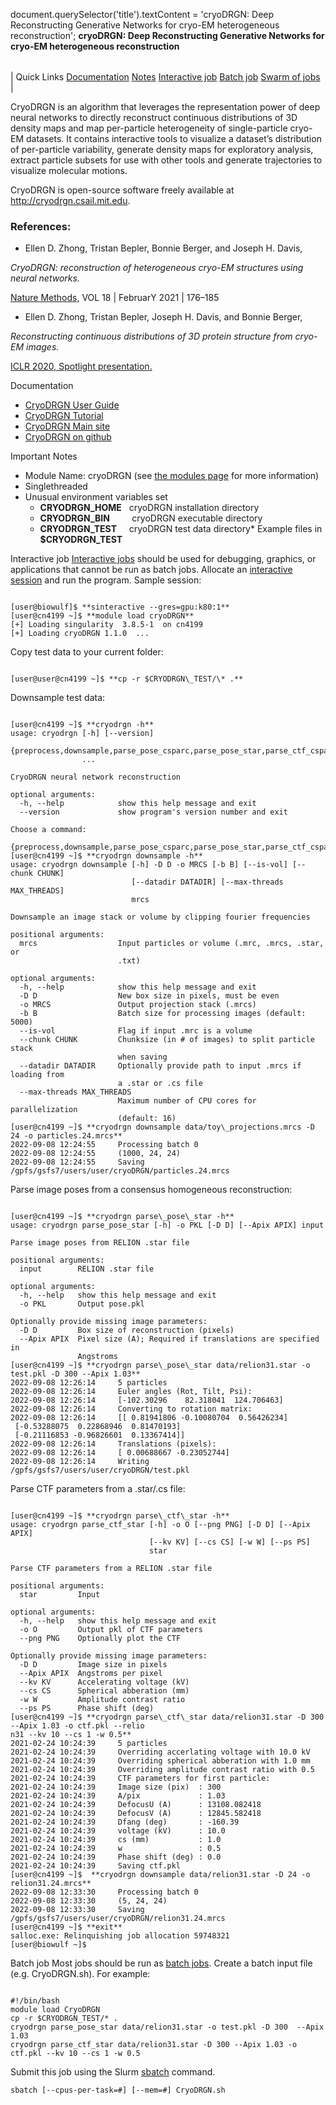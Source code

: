 

document.querySelector('title').textContent = 'cryoDRGN: Deep Reconstructing Generative Networks for cryo-EM heterogeneous reconstruction';
**cryoDRGN: Deep Reconstructing Generative Networks for cryo-EM heterogeneous reconstruction**


|  |
| --- |
| 
Quick Links
[Documentation](#doc)
[Notes](#notes)
[Interactive job](#int) 
[Batch job](#sbatch) 
[Swarm of jobs](#swarm) 
 |



CryoDRGN is an algorithm that leverages the representation power of deep neural networks 
to directly reconstruct continuous distributions of 3D density maps 
and map per-particle heterogeneity of single-particle cryo-EM datasets. 
It contains interactive tools to visualize a dataset’s distribution of per-particle 
variability, generate density maps for exploratory analysis, extract particle
subsets for use with other tools and generate trajectories to visualize molecular motions. 

CryoDRGN is open-source software
freely available at http://cryodrgn.csail.mit.edu.



### References:


* Ellen D. Zhong, Tristan Bepler, Bonnie Berger, and Joseph H. Davis,   

 *CryoDRGN: reconstruction of heterogeneous cryo-EM structures using neural networks.*   

[Nature Methods,](https://www.nature.com/articles/s41592-020-01049-4) VOL 18 | FebruarY 2021 | 176–185   
* Ellen D. Zhong, Tristan Bepler, Joseph H. Davis, and Bonnie Berger,   

*Reconstructing continuous distributions of 3D protein structure from cryo-EM images.*   

 [ICLR 2020, Spotlight presentation.](https://arxiv.org/abs/1909.05215)


Documentation
* [CryoDRGN User Guide](https://ez-lab.gitbook.io/cryodrgn/)
* [CryoDRGN Tutorial](https://www.notion.so/cryoDRGN-tutorial-b932c021cb2c415282f182048bac16ff)
* [CryoDRGN Main site](http://cryodrgn.csail.mit.edu)
* [CryoDRGN on github](https://github.com/zhonge/cryodrgn)


Important Notes
* Module Name: cryoDRGN (see [the modules page](/apps/modules.html) for more information)
* Singlethreaded
* Unusual environment variables set
	+ **CRYODRGN\_HOME**   cryoDRGN installation directory
	+ **CRYODRGN\_BIN**         cryoDRGN executable directory
	+ **CRYODRGN\_TEST**     cryoDRGN test data directory* Example files in **$CRYODRGN\_TEST**



Interactive job
[Interactive jobs](/docs/userguide.html#int) should be used for debugging, graphics, or applications that cannot be run as batch jobs.
Allocate an [interactive session](/docs/userguide.html#int) and run the program. Sample session:



```

[user@biowulf]$ **sinteractive --gres=gpu:k80:1**
[user@cn4199 ~]$ **module load cryoDRGN**
[+] Loading singularity  3.8.5-1  on cn4199
[+] Loading cryoDRGN 1.1.0  ...

```

Copy test data to your current folder:

```

[user@user@cn4199 ~]$ **cp -r $CRYODRGN\_TEST/\* .**

```

Downsample test data:

```

[user@cn4199 ~]$ **cryodrgn -h**
usage: cryodrgn [-h] [--version]
                {preprocess,downsample,parse_pose_csparc,parse_pose_star,parse_ctf_csparc,parse_ctf_star,train_nn,backproject_voxel,train_vae,eval_vol,eval_images,analyze,analyze_landscape,analyze_landscape_full,pc_traversal,graph_traversal,view_config}
                ...

CryoDRGN neural network reconstruction

optional arguments:
  -h, --help            show this help message and exit
  --version             show program's version number and exit

Choose a command:
  {preprocess,downsample,parse_pose_csparc,parse_pose_star,parse_ctf_csparc,parse_ctf_star,train_nn,backproject_voxel,train_vae,eval_vol,eval_images,analyze,analyze_landscape,analyze_landscape_full,pc_traversal,graph_traversal,view_config}
[user@cn4199 ~]$ **cryodrgn downsample -h**
usage: cryodrgn downsample [-h] -D D -o MRCS [-b B] [--is-vol] [--chunk CHUNK]
                           [--datadir DATADIR] [--max-threads MAX_THREADS]
                           mrcs

Downsample an image stack or volume by clipping fourier frequencies

positional arguments:
  mrcs                  Input particles or volume (.mrc, .mrcs, .star, or
                        .txt)

optional arguments:
  -h, --help            show this help message and exit
  -D D                  New box size in pixels, must be even
  -o MRCS               Output projection stack (.mrcs)
  -b B                  Batch size for processing images (default: 5000)
  --is-vol              Flag if input .mrc is a volume
  --chunk CHUNK         Chunksize (in # of images) to split particle stack
                        when saving
  --datadir DATADIR     Optionally provide path to input .mrcs if loading from
                        a .star or .cs file
  --max-threads MAX_THREADS
                        Maximum number of CPU cores for parallelization
                        (default: 16)
[user@cn4199 ~]$ **cryodrgn downsample data/toy\_projections.mrcs -D 24 -o particles.24.mrcs**
2022-09-08 12:24:55     Processing batch 0
2022-09-08 12:24:55     (1000, 24, 24)
2022-09-08 12:24:55     Saving /gpfs/gsfs7/users/user/cryoDRGN/particles.24.mrcs

```

Parse image poses from a consensus homogeneous reconstruction:

```

[user@cn4199 ~]$ **cryodrgn parse\_pose\_star -h**
usage: cryodrgn parse_pose_star [-h] -o PKL [-D D] [--Apix APIX] input

Parse image poses from RELION .star file

positional arguments:
  input        RELION .star file

optional arguments:
  -h, --help   show this help message and exit
  -o PKL       Output pose.pkl

Optionally provide missing image parameters:
  -D D         Box size of reconstruction (pixels)
  --Apix APIX  Pixel size (A); Required if translations are specified in
               Angstroms
[user@cn4199 ~]$ **cryodrgn parse\_pose\_star data/relion31.star -o test.pkl -D 300 --Apix 1.03**
2022-09-08 12:26:14     5 particles
2022-09-08 12:26:14     Euler angles (Rot, Tilt, Psi):
2022-09-08 12:26:14     [-102.30296    82.318041  124.706463]
2022-09-08 12:26:14     Converting to rotation matrix:
2022-09-08 12:26:14     [[ 0.81941806 -0.10080704  0.56426234]
 [-0.53288075  0.22868946  0.81470193]
 [-0.21116853 -0.96826601  0.13367414]]
2022-09-08 12:26:14     Translations (pixels):
2022-09-08 12:26:14     [ 0.00688667 -0.23052744]
2022-09-08 12:26:14     Writing /gpfs/gsfs7/users/user/cryoDRGN/test.pkl

```

Parse CTF parameters from a .star/.cs file:

```

[user@cn4199 ~]$ **cryodrgn parse\_ctf\_star -h**
usage: cryodrgn parse_ctf_star [-h] -o O [--png PNG] [-D D] [--Apix APIX]
                               [--kv KV] [--cs CS] [-w W] [--ps PS]
                               star

Parse CTF parameters from a RELION .star file

positional arguments:
  star         Input

optional arguments:
  -h, --help   show this help message and exit
  -o O         Output pkl of CTF parameters
  --png PNG    Optionally plot the CTF

Optionally provide missing image parameters:
  -D D         Image size in pixels
  --Apix APIX  Angstroms per pixel
  --kv KV      Accelerating voltage (kV)
  --cs CS      Spherical abberation (mm)
  -w W         Amplitude contrast ratio
  --ps PS      Phase shift (deg)
[user@cn4199 ~]$ **cryodrgn parse\_ctf\_star data/relion31.star -D 300 --Apix 1.03 -o ctf.pkl --relio
n31 --kv 10 --cs 1 -w 0.5**
2021-02-24 10:24:39     5 particles
2021-02-24 10:24:39     Overriding accerlating voltage with 10.0 kV
2021-02-24 10:24:39     Overriding spherical abberation with 1.0 mm
2021-02-24 10:24:39     Overriding amplitude contrast ratio with 0.5
2021-02-24 10:24:39     CTF parameters for first particle:
2021-02-24 10:24:39     Image size (pix)  : 300
2021-02-24 10:24:39     A/pix             : 1.03
2021-02-24 10:24:39     DefocusU (A)      : 13108.082418
2021-02-24 10:24:39     DefocusV (A)      : 12845.582418
2021-02-24 10:24:39     Dfang (deg)       : -160.39
2021-02-24 10:24:39     voltage (kV)      : 10.0
2021-02-24 10:24:39     cs (mm)           : 1.0
2021-02-24 10:24:39     w                 : 0.5
2021-02-24 10:24:39     Phase shift (deg) : 0.0
2021-02-24 10:24:39     Saving ctf.pkl
[user@cn4199 ~]$  **cryodrgn downsample data/relion31.star -D 24 -o relion31.24.mrcs**
2022-09-08 12:33:30     Processing batch 0
2022-09-08 12:33:30     (5, 24, 24)
2022-09-08 12:33:30     Saving /gpfs/gsfs7/users/user/cryoDRGN/relion31.24.mrcs
[user@cn4199 ~]$ **exit**
salloc.exe: Relinquishing job allocation 59748321
[user@biowulf ~]$

```


Batch job
Most jobs should be run as [batch jobs](/docs/userguide.html#submit).
Create a batch input file (e.g. CryoDRGN.sh). For example:



```

#!/bin/bash
module load CryoDRGN      
cp -r $CRYODRGN_TEST/* .
cryodrgn parse_pose_star data/relion31.star -o test.pkl -D 300  --Apix 1.03
cryodrgn parse_ctf_star data/relion31.star -D 300 --Apix 1.03 -o ctf.pkl --kv 10 --cs 1 -w 0.5

```

Submit this job using the Slurm [sbatch](/docs/userguide.html) command.



```
sbatch [--cpus-per-task=#] [--mem=#] CryoDRGN.sh
```







